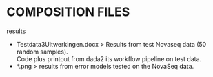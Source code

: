 # COMPOSITION FILES

results
- Testdata3Uitwerkingen.docx > Results from test Novaseq data (50 random samples).  
                              Code plus printout from dada2 its workflow pipeline on test data.
- *.png > results from error models tested on the NovaSeq data.

